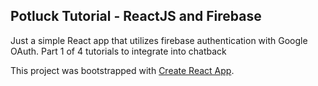 ## Potluck Tutorial - ReactJS and Firebase
Just a simple React app that utilizes firebase authentication with Google OAuth. Part 1 of 4 tutorials to integrate into chatback

This project was bootstrapped with [Create React App](https://github.com/facebookincubator/create-react-app).
